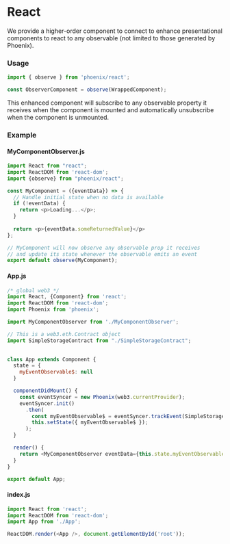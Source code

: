 # React
We provide a higher-order component to connect to enhance presentational components to react to any observable (not limited to those generated by Phoenix). 

### Usage
```js
import { observe } from 'phoenix/react';

const ObserverComponent = observe(WrappedComponent);
```

This enhanced component will subscribe to any observable property it receives when the component is mounted and automatically unsubscribe when the component is unmounted.

### Example

#### MyComponentObserver.js
```js
import React from "react";
import ReactDOM from 'react-dom';
import {observe} from "phoenix/react";

const MyComponent = ({eventData}) => {
  // Handle initial state when no data is available
  if (!eventData) {
    return <p>Loading...</p>;
  }
  
  return <p>{eventData.someReturnedValue}</p>
};

// MyComponent will now observe any observable prop it receives
// and update its state whenever the observable emits an event
export default observe(MyComponent);
```

#### App.js
```js
/* global web3 */
import React, {Component} from 'react';
import ReactDOM from 'react-dom';
import Phoenix from 'phoenix';

import MyComponentObserver from './MyComponentObserver';

// This is a web3.eth.Contract object
import SimpleStorageContract from "./SimpleStorageContract"; 
 

class App extends Component {
  state = {
    myEventObservable$: null
  }

  componentDidMount() {
    const eventSyncer = new Phoenix(web3.currentProvider);
    eventSyncer.init()
      .then(
        const myEventObservable$ = eventSyncer.trackEvent(SimpleStorageContract, "MyEvent", {}, fromBlock: 1 });
        this.setState({ myEventObservable$ });
      );
  }

  render() {
    return <MyComponentObserver eventData={this.state.myEventObservable$} />;
  }
}

export default App;
```

#### index.js
```js
import React from 'react';
import ReactDOM from 'react-dom';
import App from './App';

ReactDOM.render(<App />, document.getElementById('root'));
```